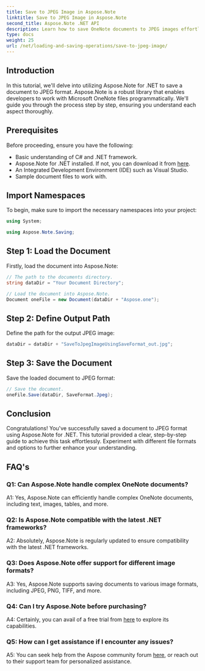 ```yaml
---
title: Save to JPEG Image in Aspose.Note
linktitle: Save to JPEG Image in Aspose.Note
second_title: Aspose.Note .NET API
description: Learn how to save OneNote documents to JPEG images effortlessly using Aspose.Note for .NET. Step-by-step guide included.
type: docs
weight: 25
url: /net/loading-and-saving-operations/save-to-jpeg-image/
---
```

## Introduction

In this tutorial, we'll delve into utilizing Aspose.Note for .NET to save a document to JPEG format. Aspose.Note is a robust library that enables developers to work with Microsoft OneNote files programmatically. We'll guide you through the process step by step, ensuring you understand each aspect thoroughly.

## Prerequisites

Before proceeding, ensure you have the following:
- Basic understanding of C# and .NET framework.
- Aspose.Note for .NET installed. If not, you can download it from [here](https://releases.aspose.com/note/net/).
- An Integrated Development Environment (IDE) such as Visual Studio.
- Sample document files to work with.

## Import Namespaces

To begin, make sure to import the necessary namespaces into your project:

```csharp
using System;

using Aspose.Note.Saving;
```

## Step 1: Load the Document

Firstly, load the document into Aspose.Note:

```csharp
// The path to the documents directory.
string dataDir = "Your Document Directory";

// Load the document into Aspose.Note.
Document oneFile = new Document(dataDir + "Aspose.one");
```

## Step 2: Define Output Path

Define the path for the output JPEG image:

```csharp
dataDir = dataDir + "SaveToJpegImageUsingSaveFormat_out.jpg";
```

## Step 3: Save the Document

Save the loaded document to JPEG format:

```csharp
// Save the document.
oneFile.Save(dataDir, SaveFormat.Jpeg);
```

## Conclusion

Congratulations! You've successfully saved a document to JPEG format using Aspose.Note for .NET. This tutorial provided a clear, step-by-step guide to achieve this task effortlessly. Experiment with different file formats and options to further enhance your understanding.

## FAQ's

### Q1: Can Aspose.Note handle complex OneNote documents?

A1: Yes, Aspose.Note can efficiently handle complex OneNote documents, including text, images, tables, and more.

### Q2: Is Aspose.Note compatible with the latest .NET frameworks?

A2: Absolutely, Aspose.Note is regularly updated to ensure compatibility with the latest .NET frameworks.

### Q3: Does Aspose.Note offer support for different image formats?

A3: Yes, Aspose.Note supports saving documents to various image formats, including JPEG, PNG, TIFF, and more.

### Q4: Can I try Aspose.Note before purchasing?

A4: Certainly, you can avail of a free trial from [here](https://releases.aspose.com/) to explore its capabilities.

### Q5: How can I get assistance if I encounter any issues?

A5: You can seek help from the Aspose community forum [here](https://forum.aspose.com/c/note/28), or reach out to their support team for personalized assistance.
